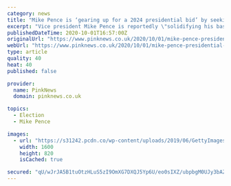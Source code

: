 ```yaml
---
category: news
title: "Mike Pence is ‘gearing up for a 2024 presidential bid’ by seeking the support of Christian homophobes"
excerpt: "Vice president Mike Pence is reportedly \"solidifying his base\" by speaking at an anti-LGBT+ event in Iowa ahead of a 2024 Presidential bid."
publishedDateTime: 2020-10-01T16:57:00Z
originalUrl: "https://www.pinknews.co.uk/2020/10/01/mike-pence-presidential-bid-rumours-anti-lgbt-family-leader-conference-iowa/"
webUrl: "https://www.pinknews.co.uk/2020/10/01/mike-pence-presidential-bid-rumours-anti-lgbt-family-leader-conference-iowa/"
type: article
quality: 40
heat: 40
published: false

provider:
  name: PinkNews
  domain: pinknews.co.uk

topics:
  - Election
  - Mike Pence

images:
  - url: "https://s31242.pcdn.co/wp-content/uploads/2019/06/GettyImages-578135380.jpg"
    width: 1600
    height: 820
    isCached: true

secured: "qU/wJrJA5B1tuOtzHLuS5zI9OmXG7DXQJ5Yp6U/eo0sIXZ/ubpbgM0UJy3bAZUEHActxhrnCleD8KYZaM8o+i7D5fVrEzk5cCgAseKalofginADYHk3JVmluULRAMskRZZ18dSh54T0SLLD+N2bw9VuHSFJMJEYO+tlSoWDwv9Za5Be96o8/Tw5+KyQGtwU0Awi+5TBSlGn6VQ1JDnBwd0WGWp89+99FHsRHVeojySAM4p6gQpND/hRF48OoHUGf8p+gtmguFcrSFccEPERPfSQrTT03tajb1va6059SS3s0CkCkK4Und/Y8Bc2ZB+Gad9ag6tnSmdPg7QK0ufu42doY8VgN4/NTP4mgOP2CGDw=;RjXjx2hNaomP2hjOJtdNKw=="
---
```


